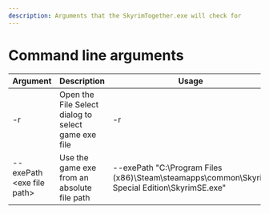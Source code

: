 ```yaml
---
description: Arguments that the SkyrimTogether.exe will check for
---
```


# Command line arguments

<table data-full-width="true"><thead><tr><th>Argument</th><th>Description</th><th>Usage</th></tr></thead><tbody><tr><td>-r</td><td>Open the File Select dialog to select game exe file</td><td>-r</td></tr><tr><td>--exePath &#x3C;exe file path></td><td>Use the game exe from an absolute file path</td><td>--exePath "C:\Program Files (x86)\Steam\steamapps\common\Skyrim Special Edition\SkyrimSE.exe"</td></tr></tbody></table>
